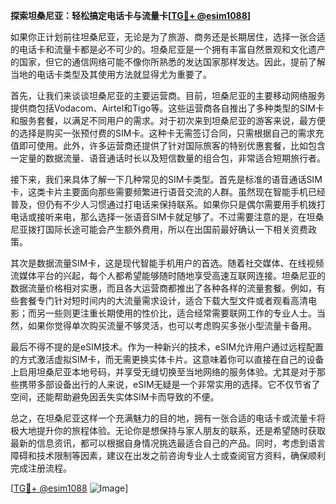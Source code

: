 **探索坦桑尼亚：轻松搞定电话卡与流量卡[[TG💪+ @esim1088](https://t.me/s/esim1088)]**

如果你正计划前往坦桑尼亚，无论是为了旅游、商务还是长期居住，选择一张合适的电话卡和流量卡都是必不可少的。坦桑尼亚是一个拥有丰富自然景观和文化遗产的国家，但它的通信网络可能不像你所熟悉的发达国家那样发达。因此，提前了解当地的电话卡类型及其使用方法就显得尤为重要了。

首先，让我们来谈谈坦桑尼亚的主要运营商。目前，坦桑尼亚的主要移动网络服务提供商包括Vodacom、Airtel和Tigo等。这些运营商各自推出了多种类型的SIM卡和服务套餐，以满足不同用户的需求。对于初次来到坦桑尼亚的游客来说，最方便的选择是购买一张预付费的SIM卡。这种卡无需签订合同，只需根据自己的需求充值即可使用。此外，许多运营商还提供了针对国际旅客的特别优惠套餐，比如包含一定量的数据流量、语音通话时长以及短信数量的组合包，非常适合短期旅行者。

接下来，我们来具体了解一下几种常见的SIM卡类型。首先是标准的语音通话SIM卡，这类卡片主要面向那些需要频繁进行语音交流的人群。虽然现在智能手机已经普及，但仍有不少人习惯通过打电话来保持联系。如果你只是偶尔需要用手机拨打电话或接听来电，那么选择一张语音SIM卡就足够了。不过需要注意的是，在坦桑尼亚拨打国际长途可能会产生额外费用，所以在出国前最好确认一下相关资费政策。

其次是数据流量SIM卡，这是现代智能手机用户的首选。随着社交媒体、在线视频流媒体平台的兴起，每个人都希望能够随时随地享受高速互联网连接。坦桑尼亚的数据流量价格相对实惠，而且各大运营商都推出了各种各样的流量套餐。例如，有些套餐专门针对短时间内的大流量需求设计，适合下载大型文件或者观看高清电影；而另一些则更注重长期使用的性价比，适合经常需要联网工作的专业人士。当然，如果你觉得单次购买流量不够灵活，也可以考虑购买多张小型流量卡备用。

最后不得不提的是eSIM技术。作为一种新兴的技术，eSIM允许用户通过远程配置的方式激活虚拟SIM卡，而无需更换实体卡片。这意味着你可以直接在自己的设备上启用坦桑尼亚本地号码，并享受无缝切换至当地网络的服务体验。尤其是对于那些携带多部设备出行的人来说，eSIM无疑是一个非常实用的选择。它不仅节省了空间，还能帮助避免因丢失实体SIM卡而导致的不便。

总之，在坦桑尼亚这样一个充满魅力的目的地，拥有一张合适的电话卡或流量卡将极大地提升你的旅程体验。无论你是想保持与家人朋友的联系，还是希望随时获取最新的信息资讯，都可以根据自身情况挑选最适合自己的产品。同时，考虑到语言障碍和技术限制等因素，建议在出发之前咨询专业人士或查阅官方资料，确保顺利完成注册流程。

[[TG💪+ @esim1088](https://t.me/s/esim1088) ![Image](https://i.postimg.cc/4NQfJmqS/Snipaste-2025-05-13-00-14-12.png)]